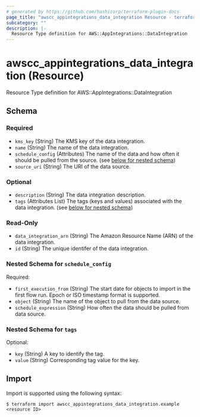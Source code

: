 ```yaml
---
# generated by https://github.com/hashicorp/terraform-plugin-docs
page_title: "awscc_appintegrations_data_integration Resource - terraform-provider-awscc"
subcategory: ""
description: |-
  Resource Type definition for AWS::AppIntegrations::DataIntegration
---
```


# awscc_appintegrations_data_integration (Resource)

Resource Type definition for AWS::AppIntegrations::DataIntegration



<!-- schema generated by tfplugindocs -->
## Schema

### Required

- `kms_key` (String) The KMS key of the data integration.
- `name` (String) The name of the data integration.
- `schedule_config` (Attributes) The name of the data and how often it should be pulled from the source. (see [below for nested schema](#nestedatt--schedule_config))
- `source_uri` (String) The URI of the data source.

### Optional

- `description` (String) The data integration description.
- `tags` (Attributes List) The tags (keys and values) associated with the data integration. (see [below for nested schema](#nestedatt--tags))

### Read-Only

- `data_integration_arn` (String) The Amazon Resource Name (ARN) of the data integration.
- `id` (String) The unique identifer of the data integration.

<a id="nestedatt--schedule_config"></a>
### Nested Schema for `schedule_config`

Required:

- `first_execution_from` (String) The start date for objects to import in the first flow run. Epoch or ISO timestamp format is supported.
- `object` (String) The name of the object to pull from the data source.
- `schedule_expression` (String) How often the data should be pulled from data source.


<a id="nestedatt--tags"></a>
### Nested Schema for `tags`

Optional:

- `key` (String) A key to identify the tag.
- `value` (String) Corresponding tag value for the key.

## Import

Import is supported using the following syntax:

```shell
$ terraform import awscc_appintegrations_data_integration.example <resource ID>
```
